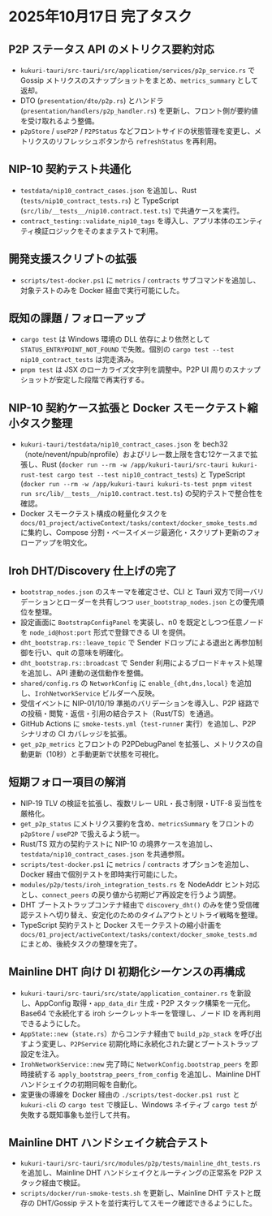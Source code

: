# 2025年10月17日 完了タスク

## P2P ステータス API のメトリクス要約対応
- `kukuri-tauri/src-tauri/src/application/services/p2p_service.rs` で Gossip メトリクスのスナップショットをまとめ、`metrics_summary` として返却。
- DTO (`presentation/dto/p2p.rs`) とハンドラ (`presentation/handlers/p2p_handler.rs`) を更新し、フロント側が要約値を受け取れるよう整備。
- `p2pStore` / `useP2P` / `P2PStatus` などフロントサイドの状態管理を変更し、メトリクスのリフレッシュボタンから `refreshStatus` を再利用。

## NIP-10 契約テスト共通化
- `testdata/nip10_contract_cases.json` を追加し、Rust (`tests/nip10_contract_tests.rs`) と TypeScript (`src/lib/__tests__/nip10.contract.test.ts`) で共通ケースを実行。
- `contract_testing::validate_nip10_tags` を導入し、アプリ本体のエンティティ検証ロジックをそのままテストで利用。

## 開発支援スクリプトの拡張
- `scripts/test-docker.ps1` に `metrics` / `contracts` サブコマンドを追加し、対象テストのみを Docker 経由で実行可能にした。

## 既知の課題 / フォローアップ
- `cargo test` は Windows 環境の DLL 依存により依然として `STATUS_ENTRYPOINT_NOT_FOUND` で失敗。個別の `cargo test --test nip10_contract_tests` は完走済み。
- `pnpm test` は JSX のローカライズ文字列を調整中。P2P UI 周りのスナップショットが安定した段階で再実行する。

## NIP-10 契約ケース拡張と Docker スモークテスト縮小タスク整理
- `kukuri-tauri/testdata/nip10_contract_cases.json` を bech32（note/nevent/npub/nprofile）およびリレー数上限を含む12ケースまで拡張し、Rust (`docker run --rm -w /app/kukuri-tauri/src-tauri kukuri-rust-test cargo test --test nip10_contract_tests`) と TypeScript (`docker run --rm -w /app/kukuri-tauri kukuri-ts-test pnpm vitest run src/lib/__tests__/nip10.contract.test.ts`) の契約テストで整合性を確認。
- Docker スモークテスト構成の軽量化タスクを `docs/01_project/activeContext/tasks/context/docker_smoke_tests.md` に集約し、Compose 分割・ベースイメージ最適化・スクリプト更新のフォローアップを明文化。

## Iroh DHT/Discovery 仕上げの完了
- `bootstrap_nodes.json` のスキーマを確定させ、CLI と Tauri 双方で同一バリデーションとローダーを共有しつつ `user_bootstrap_nodes.json` との優先順位を整理。
- 設定画面に `BootstrapConfigPanel` を実装し、n0 を既定としつつ任意ノードを `node_id@host:port` 形式で登録できる UI を提供。
- `dht_bootstrap.rs::leave_topic` で Sender ドロップによる退出と再参加制御を行い、quit の意味を明確化。
- `dht_bootstrap.rs::broadcast` で Sender 利用によるブロードキャスト処理を追加し、API 連動の送信動作を整備。
- `shared/config.rs` の `NetworkConfig` に `enable_{dht,dns,local}` を追加し、`IrohNetworkService` ビルダーへ反映。
- 受信イベントに NIP-01/10/19 準拠のバリデーションを導入し、P2P 経路での投稿・閲覧・返信・引用の結合テスト（Rust/TS）を通過。
- GitHub Actions に `smoke-tests.yml`（`test-runner` 実行）を追加し、P2P シナリオの CI カバレッジを拡張。
- `get_p2p_metrics` とフロントの P2PDebugPanel を拡張し、メトリクスの自動更新（10秒）と手動更新で状態を可視化。

## 短期フォロー項目の解消
- NIP-19 TLV の検証を拡張し、複数リレー URL・長さ制限・UTF-8 妥当性を厳格化。
- `get_p2p_status` にメトリクス要約を含め、`metricsSummary` をフロントの `p2pStore` / `useP2P` で扱えるよう統一。
- Rust/TS 双方の契約テストに NIP-10 の境界ケースを追加し、`testdata/nip10_contract_cases.json` を共通参照。
- `scripts/test-docker.ps1` に `metrics` / `contracts` オプションを追加し、Docker 経由で個別テストを即時実行可能にした。
- `modules/p2p/tests/iroh_integration_tests.rs` を NodeAddr ヒント対応とし、`connect_peers` の戻り値から初期ピア再設定を行うよう調整。
- DHT ブートストラップコンテナ経由で `discovery_dht()` のみを使う受信確認テストへ切り替え、安定化のためのタイムアウトとリトライ戦略を整理。
- TypeScript 契約テストと Docker スモークテストの縮小計画を `docs/01_project/activeContext/tasks/context/docker_smoke_tests.md` にまとめ、後続タスクの整理を完了。

## Mainline DHT 向け DI 初期化シーケンスの再構成
- `kukuri-tauri/src-tauri/src/state/application_container.rs` を新設し、AppConfig 取得・`app_data_dir` 生成・P2P スタック構築を一元化。Base64 で永続化する iroh シークレットキーを管理し、ノード ID を再利用できるようにした。
- `AppState::new`（`state.rs`）からコンテナ経由で `build_p2p_stack` を呼び出すよう変更し、`P2PService` 初期化時に永続化された鍵とブートストラップ設定を注入。
- `IrohNetworkService::new` 完了時に `NetworkConfig.bootstrap_peers` を即時接続する `apply_bootstrap_peers_from_config` を追加し、Mainline DHT ハンドシェイクの初期同報を自動化。
- 変更後の導線を Docker 経由の `./scripts/test-docker.ps1 rust` と `kukuri-cli` の `cargo test` で検証し、Windows ネイティブ `cargo test` が失敗する既知事象も並行して共有。

## Mainline DHT ハンドシェイク統合テスト
- `kukuri-tauri/src-tauri/src/modules/p2p/tests/mainline_dht_tests.rs` を追加し、Mainline DHT ハンドシェイクとルーティングの正常系を P2P スタック経由で検証。
- `scripts/docker/run-smoke-tests.sh` を更新し、Mainline DHT テストと既存の DHT/Gossip テストを並行実行してスモーク確認できるようにした。
